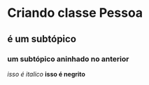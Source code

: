 # Criando classe Pessoa
## é um subtópico
### um subtópico aninhado no anterior
*isso é italico*
**isso é negrito**